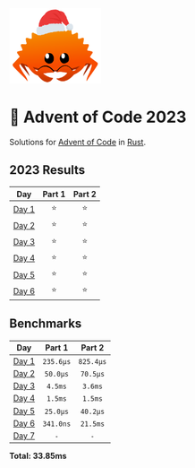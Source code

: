 <img src="./.assets/christmas_ferris.png" width="164">

# 🎄 Advent of Code 2023

Solutions for [Advent of Code](https://adventofcode.com/) in [Rust](https://www.rust-lang.org/).

<!--- advent_readme_stars table --->
## 2023 Results

| Day | Part 1 | Part 2 |
| :---: | :---: | :---: |
| [Day 1](https://adventofcode.com/2023/day/1) | ⭐ | ⭐ |
| [Day 2](https://adventofcode.com/2023/day/2) | ⭐ | ⭐ |
| [Day 3](https://adventofcode.com/2023/day/3) | ⭐ | ⭐ |
| [Day 4](https://adventofcode.com/2023/day/4) | ⭐ | ⭐ |
| [Day 5](https://adventofcode.com/2023/day/5) | ⭐ | ⭐ |
| [Day 6](https://adventofcode.com/2023/day/6) | ⭐ | ⭐ |
<!--- advent_readme_stars table --->

<!--- benchmarking table --->
## Benchmarks

| Day | Part 1 | Part 2 |
| :---: | :---: | :---:  |
| [Day 1](./src/bin/01.rs) | `235.6µs` | `825.4µs` |
| [Day 2](./src/bin/02.rs) | `50.0µs` | `70.5µs` |
| [Day 3](./src/bin/03.rs) | `4.5ms` | `3.6ms` |
| [Day 4](./src/bin/04.rs) | `1.5ms` | `1.5ms` |
| [Day 5](./src/bin/05.rs) | `25.0µs` | `40.2µs` |
| [Day 6](./src/bin/06.rs) | `341.0ns` | `21.5ms` |
| [Day 7](./src/bin/07.rs) | `-` | `-` |

**Total: 33.85ms**
<!--- benchmarking table --->
